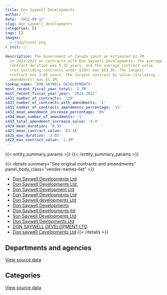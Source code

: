 ```yaml
---
title: Don Saywell Developments
author: ''
date: '2022-09-12'
slug: don_saywell_developments
categories: []
tags: []
images:
  - /img/cover.png
r_init: |-
  
description: The Government of Canada spent an estimated $2.7M
  in 2021-2022 on contracts with Don Saywell Developments. The average
  contract duration was 0.35 years, and the average contract value
  (not including contracts under $10k) was $63.1K. The longest
  contract was 3.05 years. The largest contract by value (including
  amendments) was $1.1M.
lookup_name: 'DON SAYWELL DEVELOPMENTS'
most_recent_fiscal_year_total: '2.7M'
most_recent_fiscal_year_year: '2021-2022'
s431_number_of_contracts: '129'
s431_number_of_contracts_with_amendments: '1'
s431_number_of_contracts_amendments_percentage: '1%'
s432_mean_amendment_increase_percentage: '0%'
s434_mean_number_of_amendments: '1'
s433_total_amendment_increase_value: '0.0'
s424_mean_duration: '0.35'
s421_mean_contract_value: '63.1K'
s425_max_duration: '3.05'
s422_max_contract_value: '1.1M'
---
```


<script src="/rmarkdown-libs/htmlwidgets/htmlwidgets.js"></script>
<link href="/rmarkdown-libs/datatables-css/datatables-crosstalk.css" rel="stylesheet" />
<script src="/rmarkdown-libs/datatables-binding/datatables.js"></script>
<script src="/rmarkdown-libs/jquery/jquery-3.6.0.min.js"></script>
<link href="/rmarkdown-libs/dt-core-bootstrap/css/dataTables.bootstrap.min.css" rel="stylesheet" />
<link href="/rmarkdown-libs/dt-core-bootstrap/css/dataTables.bootstrap.extra.css" rel="stylesheet" />
<script src="/rmarkdown-libs/dt-core-bootstrap/js/jquery.dataTables.min.js"></script>
<script src="/rmarkdown-libs/dt-core-bootstrap/js/dataTables.bootstrap.min.js"></script>
<link href="/rmarkdown-libs/crosstalk/css/crosstalk.min.css" rel="stylesheet" />
<script src="/rmarkdown-libs/crosstalk/js/crosstalk.min.js"></script>
<script src="/rmarkdown-libs/htmlwidgets/htmlwidgets.js"></script>
<link href="/rmarkdown-libs/datatables-css/datatables-crosstalk.css" rel="stylesheet" />
<script src="/rmarkdown-libs/datatables-binding/datatables.js"></script>
<script src="/rmarkdown-libs/jquery/jquery-3.6.0.min.js"></script>
<link href="/rmarkdown-libs/dt-core-bootstrap/css/dataTables.bootstrap.min.css" rel="stylesheet" />
<link href="/rmarkdown-libs/dt-core-bootstrap/css/dataTables.bootstrap.extra.css" rel="stylesheet" />
<script src="/rmarkdown-libs/dt-core-bootstrap/js/jquery.dataTables.min.js"></script>
<script src="/rmarkdown-libs/dt-core-bootstrap/js/dataTables.bootstrap.min.js"></script>
<link href="/rmarkdown-libs/crosstalk/css/crosstalk.min.css" rel="stylesheet" />
<script src="/rmarkdown-libs/crosstalk/js/crosstalk.min.js"></script>

{{< entity_summary_params >}}
{{< /entity_summary_params >}}

{{< details summary="See original contracts and amendments" panel_body_class="vendor-names-list" >}}
- [Don Saywell Developments Ltd](https://search.open.canada.ca/en/ct/?sort=contract_value_f%20desc&page=1&search_text=%22Don%20Saywell%20Developments%20Ltd%22)
- [Don Saywell Developments Ltd.](https://search.open.canada.ca/en/ct/?sort=contract_value_f%20desc&page=1&search_text=%22Don%20Saywell%20Developments%20Ltd.%22)
- [Don Saywell Development Ltd](https://search.open.canada.ca/en/ct/?sort=contract_value_f%20desc&page=1&search_text=%22Don%20Saywell%20Development%20Ltd%22)
- [Don Saywell Developments Ltd](https://search.open.canada.ca/en/ct/?sort=contract_value_f%20desc&page=1&search_text=%22Don%20Saywell%20Developments%20%20Ltd%22)
- [Don Saywell developments Ltd](https://search.open.canada.ca/en/ct/?sort=contract_value_f%20desc&page=1&search_text=%22Don%20Saywell%20developments%20Ltd%22)
- [Don Saywell Developments](https://search.open.canada.ca/en/ct/?sort=contract_value_f%20desc&page=1&search_text=%22Don%20Saywell%20Developments%22)
- [Don Saywell Developments ltd](https://search.open.canada.ca/en/ct/?sort=contract_value_f%20desc&page=1&search_text=%22Don%20Saywell%20Developments%20ltd%22)
- [Son Saywell Developments Ltd](https://search.open.canada.ca/en/ct/?sort=contract_value_f%20desc&page=1&search_text=%22Son%20Saywell%20Developments%20Ltd%22)
- [Don Saywell Devlopments Ltd](https://search.open.canada.ca/en/ct/?sort=contract_value_f%20desc&page=1&search_text=%22Don%20Saywell%20Devlopments%20Ltd%22)
- [DON SAYWELL DEVELOPMENT LTD](https://search.open.canada.ca/en/ct/?sort=contract_value_f%20desc&page=1&search_text=%22DON%20SAYWELL%20DEVELOPMENT%20LTD%22)
- [Don saywell Cevelopments Ltd](https://search.open.canada.ca/en/ct/?sort=contract_value_f%20desc&page=1&search_text=%22Don%20saywell%20Cevelopments%20Ltd%22)
{{< /details >}}

## Departments and agencies

<div id="htmlwidget-1" style="width:100%;height:auto;" class="datatables html-widget"></div>
<script type="application/json" data-for="htmlwidget-1">{"x":{"style":"bootstrap","filter":"none","vertical":false,"data":[["<a href=\"/departments/dnd-mdn/\">National Defence<\/a>"],[1560226.02],[1581207.28],[667468.38],[2650249.18]],"container":"<table class=\"table table-striped table-hover row-border order-column display\">\n  <thead>\n    <tr>\n      <th>Department<\/th>\n      <th>2018-2019<\/th>\n      <th>2019-2020<\/th>\n      <th>2020-2021<\/th>\n      <th>2021-2022<\/th>\n    <\/tr>\n  <\/thead>\n<\/table>","options":{"order":[[4,"desc"]],"pageLength":10,"autoWidth":true,"columnDefs":[{"targets":1,"render":"function(data, type, row, meta) {\n    return type !== 'display' ? data : DTWidget.formatCurrency(data, \"$\", 2, 3, \",\", \".\", true, null);\n  }"},{"targets":2,"render":"function(data, type, row, meta) {\n    return type !== 'display' ? data : DTWidget.formatCurrency(data, \"$\", 2, 3, \",\", \".\", true, null);\n  }"},{"targets":3,"render":"function(data, type, row, meta) {\n    return type !== 'display' ? data : DTWidget.formatCurrency(data, \"$\", 2, 3, \",\", \".\", true, null);\n  }"},{"targets":4,"render":"function(data, type, row, meta) {\n    return type !== 'display' ? data : DTWidget.formatCurrency(data, \"$\", 2, 3, \",\", \".\", true, null);\n  }"},{"width":"16%","targets":[1,2,3,4]},{"className":"dt-right","targets":[1,2,3,4]}],"orderClasses":false}},"evals":["options.columnDefs.0.render","options.columnDefs.1.render","options.columnDefs.2.render","options.columnDefs.3.render"],"jsHooks":[]}</script>
<p class="text-right">
<a href="https://github.com/GoC-Spending/contracts-data/tree/main/data/out/vendors/don_saywell_developments/summary_by_fiscal_year_by_department.csv" class="source-data-link btn btn-link">View source data</a>
</p>

## Categories

<div id="htmlwidget-2" style="width:100%;height:auto;" class="datatables html-widget"></div>
<script type="application/json" data-for="htmlwidget-2">{"x":{"style":"bootstrap","filter":"none","vertical":false,"data":[["<a href=\"/categories/facilities_and_construction/\">Facilities and construction<\/a>","<a href=\"/categories/defence/\">Defence<\/a>"],[1560226.02,null],[1570678.72,10528.56],[667468.38,null],[2650249.18,null]],"container":"<table class=\"table table-striped table-hover row-border order-column display\">\n  <thead>\n    <tr>\n      <th>Category<\/th>\n      <th>2018-2019<\/th>\n      <th>2019-2020<\/th>\n      <th>2020-2021<\/th>\n      <th>2021-2022<\/th>\n    <\/tr>\n  <\/thead>\n<\/table>","options":{"order":[[4,"desc"]],"dom":"t","pageLength":30,"autoWidth":true,"columnDefs":[{"targets":1,"render":"function(data, type, row, meta) {\n    return type !== 'display' ? data : DTWidget.formatCurrency(data, \"$\", 2, 3, \",\", \".\", true, null);\n  }"},{"targets":2,"render":"function(data, type, row, meta) {\n    return type !== 'display' ? data : DTWidget.formatCurrency(data, \"$\", 2, 3, \",\", \".\", true, null);\n  }"},{"targets":3,"render":"function(data, type, row, meta) {\n    return type !== 'display' ? data : DTWidget.formatCurrency(data, \"$\", 2, 3, \",\", \".\", true, null);\n  }"},{"targets":4,"render":"function(data, type, row, meta) {\n    return type !== 'display' ? data : DTWidget.formatCurrency(data, \"$\", 2, 3, \",\", \".\", true, null);\n  }"},{"width":"16%","targets":[1,2,3,4]},{"className":"dt-right","targets":[1,2,3,4]}],"orderClasses":false,"lengthMenu":[10,25,30,50,100]}},"evals":["options.columnDefs.0.render","options.columnDefs.1.render","options.columnDefs.2.render","options.columnDefs.3.render"],"jsHooks":[]}</script>
<p class="text-right">
<a href="https://github.com/GoC-Spending/contracts-data/tree/main/data/out/vendors/don_saywell_developments/summary_by_fiscal_year_by_category.csv" class="source-data-link btn btn-link">View source data</a>
</p>
